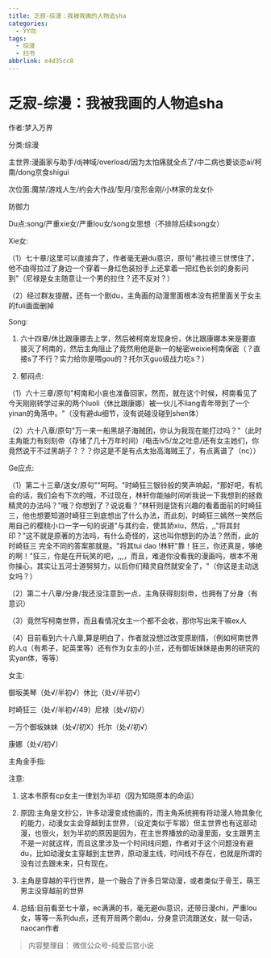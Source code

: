 ```yaml
---
title: 乏寂-综漫：我被我画的人物追sha
categories:
  - YY向
tags:
  - 综漫
  - 扫书
abbrlink: e4d35cc8
---
```

# 乏寂-综漫：我被我画的人物追sha
作者:梦入万界

分类:综漫

主世界:漫画家与助手/dj神域/overload/因为太怕痛就全点了/中二病也要谈恋ai/柯南/dong京食shigui

次位面:魔禁/游戏人生/约会大作战/型月/变形金刚/小林家的龙女仆

防御力

Du点:song/严重xie女/严重lou女/song女思想（不排除后续song女）

Xie女:

（1）七十章/这里可以直接弃了，作者毫无避du意识，原句"弗拉德三世愣住了，他不由得拉过了身边一个穿着一身红色装扮手上还拿着一把红色长剑的身影问到"（尼禄是女主随意让一个男的拉住？还不反对？）

（2）经过群友提醒，还有一个剧du，主角画的动漫里面根本没有把里面关于女主的fuli画面删掉

Song:

1.  六十四章/休比跟康娜去上学，然后被柯南发现身份，休比跟康娜本来是要直接灭了柯南的，然后主角阻止了竟然用他是新一的秘密weixie柯南保密（？直接s了不行？实力给你是喂gou的？托尔灭guo级战力吃s？）

2.  郁闷点:

（1）六十三章/原句"柯南和小哀也准备回家，然而，就在这个时候，柯南看见了今天刚刚转学过来的两个luoli（休比跟康娜）被一伙儿不liang青年带到了一个yinan的角落中。"（没有避du细节，没有说碰没碰到shen体）

（2）六十八章/原句"万一来一船黑胡子海贼团，你认为我现在能打过吗？"（此时主角能力有刻刻帝（存储了几十万年时间）/电击lv5/龙之吐息/还有女主她们，你竟然说干不过黑胡子？？？你这是不是有点太抬高海贼王了，有点离谱了（nc））

Ge应点:

（1）第二十三章/送女/原句""呵呵。"时崎狂三银铃般的笑声响起，"那好吧，有机会的话，我们会有下次的哦，不过现在，林轩你能抽时间听我说一下我想到的拯救精灵的办法吗？"哦？你想到了？说说看？"林轩则是饶有兴趣的看着面前的时崎狂三，他也想要知道时崎狂三到底想出了什么办法，而此刻，时崎狂三嫣然一笑然后用自己的樱桃小ロ一字一句的说道"与其约会，使其娇xiu，然后，,,"将其封印？"这不就是原著的方法吗，有什么奇怪的，这也叫你想到的办法？然而，此的时崎狂三
完全不同的答案那就是。"将其tui dao
!林轩"靠！狂三，你还真是，够绝的啊！"狂三，你是在开玩笑的吧，,,,，而且，难道你没看我的漫画吗，根本不用你操心，其实让五河士道努努力，以后你们精灵自然就安全了，"（你这是主动送女吗？）

（2）第二十八章/分身/我还没注意到一点，主角获得刻刻帝，也拥有了分身（有意识）

（3）竟然写柯南世界，而且看情况女主一个都不会收，那你写出来干嘛ex人

（4）目前看到六十八章,算是明白了，作者就没想过改变原剧情，（例如柯南世界的人q（有希子，妃英里等）还有作为女主的小兰，还有御坂妹妹是由男的研究的实yan体，等等）

女主:

御坂美琴（处√/半初√）休比（处√/半初√）

时崎狂三（处√/半初√/49）尼禄（处√/初√）

一万个御坂妹妹（处√/初X）托尔（处√/初√）

康娜（处√/初√）

主角金手指:

注意:

1.  这本书原有cp女主一律划为半初（因为知晓原本的命运）

2.  原因:主角是文抄公，许多动漫变成他画的，而主角系统拥有将动漫人物具象化的能力，动漫女主会穿越到主世界，（设定类似于军姬）但主世界也有这部动漫，也很火，划为半初的原因是因为，在主世界播放的动漫里面，女主跟男主不是一对就这样，而且这里涉及一个时间线问题，作者对于这个问题没有避du，比如动漫女主穿越到主世界，原动漫主线，时间线不存在，也就是所谓的没有过去跟未来，只有现在。

3.  主角是穿越的平行世界，是一个融合了许多日常动漫，或者类似于骨王，萌王男主没穿越前的世界

4.  总结:目前看至七十章，ec满满的书，毫无避du意识，还带日漫chi，严重lou女，等等一系列du点，还有开局两个剧du，分身意识流跟送女，就一句话，naocan作者


> 内容整理自： 微信公众号-纯爱后宫小说